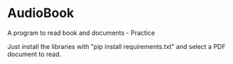 # AudioBook
A program to read book and documents - Practice

Just install the libraries with "pip install requirements.txt" and select a PDF document to read.